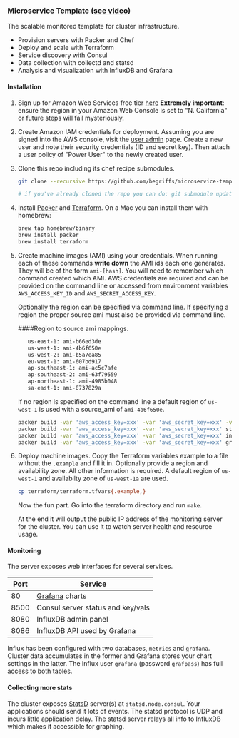 ### Microservice Template ([see video](foo))

The scalable monitored template for cluster infrastructure.

* Provision servers with Packer and Chef
* Deploy and scale with Terraform
* Service discovery with Consul
* Data collection with collectd and statsd
* Analysis and visualization with InfluxDB and Grafana

#### Installation

1. Sign up for Amazon Web Services free tier [here](http://aws.amazon.com/free/)
    **Extremely important**: ensure the region in your Amazon Web
    Console is set to "N. California" or future steps will fail
    mysteriously.

2. Create Amazon IAM credentials for deployment.
    Assuming you are signed into the AWS console, visit the [user
    admin](https://console.aws.amazon.com/iam/home#users) page. Create
    a new user and note their security credentials (ID and secret key).
    Then attach a user policy of "Power User" to the newly created user.

3. Clone this repo including its chef recipe submodules.
    ```bash
    git clone --recursive https://github.com/begriffs/microservice-template.git

    # if you've already cloned the repo you can do: git submodule update --init
    ```

4. Install <a href="https://www.packer.io/" target="_blank">Packer</a> and
    <a href="https://www.terraform.io/" target="_blank">Terraform</a>. On a
    Mac you can install them with homebrew:
    ```bash
    brew tap homebrew/binary
    brew install packer
    brew install terraform
    ```

5. Create machine images (AMI) using your credentials.
    When running each of these commands **write down** the AMI ids
    each one generates. They will be of the form `ami-[hash]`. You
    will need to remember which command created which AMI.
    AWS credentials are required and can be provided on the command line or
    accessed from environment variables `AWS_ACCESS_KEY_ID` and `AWS_SECRET_ACCESS_KEY`.

    Optionally the region can be specified via command line. If specifying a region the proper
    source ami must also be provided via command line.

    ####Region to source ami mappings.
    ```bash
       us-east-1: ami-b66ed3de
       us-west-1: ami-4b6f650e
       us-west-2: ami-b5a7ea85
       eu-west-1: ami-607bd917
       ap-southeast-1: ami-ac5c7afe
       ap-southeast-2: ami-63f79559
       ap-northeast-1: ami-4985b048
       sa-east-1: ami-8737829a
    ```

    If no region is specified on the command line a default region of `us-west-1` is used
    with a source_ami of `ami-4b6f650e`.

    ```bash
    packer build -var 'aws_access_key=xxx' -var 'aws_secret_key=xxx' -var 'region=us-east-1' -var 'source_ami=ami-b66ed3de' consul.json 
    packer build -var 'aws_access_key=xxx' -var 'aws_secret_key=xxx' statsd.json
    packer build -var 'aws_access_key=xxx' -var 'aws_secret_key=xxx' influx.json
    packer build -var 'aws_access_key=xxx' -var 'aws_secret_key=xxx' grafana.json
    ```

6. Deploy machine images.
    Copy the Terraform variables example to a file without the `.example`
    and fill it in. Optionally provide a region and availability zone. 
    All other information is required.  A default region of `us-west-1` 
    and availabilty zone of `us-west-1a` are used.
    ```bash
    cp terraform/terraform.tfvars{.example,}
    ```

    Now the fun part. Go into the terraform directory and run `make`.

    At the end it will output the public IP address of the monitoring
    server for the cluster. You can use it to watch server health and
    resource usage.

#### Monitoring

The server exposes web interfaces for several services.

Port | Service
---- | -------------------------------------
80   | [Grafana](http://grafana.org/) charts
8500 | Consul server status and key/vals
8080 | InfluxDB admin panel
8086 | InfluxDB API used by Grafana

Influx has been configured with two databases, `metrics` and
`grafana`. Cluster data accumulates in the former and Grafana stores
your chart settings in the latter. The Influx user `grafana` (password
`grafpass`) has full access to both tables.

#### Collecting more stats

The cluster exposes [StatsD](https://github.com/etsy/statsd/)
server(s) at `statsd.node.consul`. Your applications should send
it lots of events. The statsd protocol is UDP and incurs little
application delay. The statsd server relays all info to InfluxDB
which makes it accessible for graphing.
